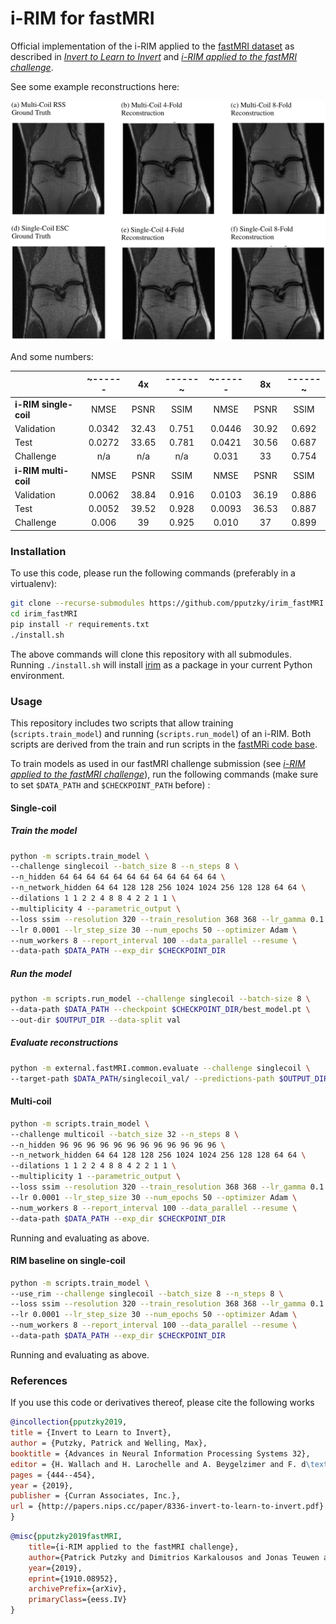 # i-RIM for fastMRI 
Official implementation of the i-RIM applied to the [fastMRI dataset](https://fastmri.org)
as described in [*Invert to Learn to Invert*](http://papers.nips.cc/paper/8336-invert-to-learn-to-invert)
and [*i-RIM applied to the fastMRI challenge*](https://arxiv.org/abs/1910.08952).


See some example reconstructions here:

<img src="assets/fastMRI_reconst.png" width="600">


And some numbers:

|                                                                        |       ~------| 4x |------~         |         ~------| 8x |------~     |
| :--------------------------------------------------------------------- | :-----------------: | :---------------: | :---------------: | :-----------------: | :---------------: | :---------------: |
| **i-RIM single-coil**| NMSE | PSNR | SSIM | NMSE | PSNR | SSIM |
| Validation |     0.0342      |     32.43     |     0.751     |     0.0446      |     30.92     |     0.692     |
| Test       |     0.0272      |     33.65     |     0.781     |     0.0421      |     30.56     |     0.687     |
| Challenge  | n/a | n/a | n/a | 0.031 | 33 | 0.754 |
| **i-RIM multi-coil** | NMSE | PSNR | SSIM | NMSE | PSNR | SSIM |
| Validation |     0.0062      |     38.84     |     0.916     |     0.0103      |     36.19     |     0.886     |
| Test       |     0.0052      |     39.52     |     0.928     |     0.0093      |     36.53     |     0.887     |
| Challenge  |     0.006      |     39     |    0.925    |   0.010   |   37   |   0.899   |


### Installation
To use this code, please run the following commands (preferably in a virtualenv):
```bash
git clone --recurse-submodules https://github.com/pputzky/irim_fastMRI.git
cd irim_fastMRI
pip install -r requirements.txt
./install.sh
```

The above commands will clone this repository with all submodules. 
Running `./install.sh` will install [irim](https://github.com/pputzky/invertible_rim)
as a package in your current Python environment.

### Usage
This repository includes two scripts that allow training (`scripts.train_model`) 
and running (`scripts.run_model`) of an i-RIM. Both scripts are derived from the
train and run scripts in the [fastMRi code base](https://github.com/facebookresearch/fastMRI).

To train models as used in our fastMRI challenge submission
(see [*i-RIM applied to the fastMRI challenge*](https://arxiv.org/abs/1910.08952)),
run the following commands (make sure to set `$DATA_PATH` and `$CHECKPOINT_PATH` before) :

#### Single-coil
##### Train the model
```bash
python -m scripts.train_model \
--challenge singlecoil --batch_size 8 --n_steps 8 \
--n_hidden 64 64 64 64 64 64 64 64 64 64 64 64 \
--n_network_hidden 64 64 128 128 256 1024 1024 256 128 128 64 64 \
--dilations 1 1 2 2 4 8 8 4 2 2 1 1 \
--multiplicity 4 --parametric_output \
--loss ssim --resolution 320 --train_resolution 368 368 --lr_gamma 0.1 \
--lr 0.0001 --lr_step_size 30 --num_epochs 50 --optimizer Adam \
--num_workers 8 --report_interval 100 --data_parallel --resume \
--data-path $DATA_PATH --exp_dir $CHECKPOINT_DIR 
```
##### Run the model
```bash
python -m scripts.run_model --challenge singlecoil --batch-size 8 \
--data-path $DATA_PATH --checkpoint $CHECKPOINT_DIR/best_model.pt \
--out-dir $OUTPUT_DIR --data-split val
```
##### Evaluate reconstructions
```bash
python -m external.fastMRI.common.evaluate --challenge singlecoil \
--target-path $DATA_PATH/singlecoil_val/ --predictions-path $OUTPUT_DIR
```

#### Multi-coil
```bash
python -m scripts.train_model \
--challenge multicoil --batch_size 32 --n_steps 8 \
--n_hidden 96 96 96 96 96 96 96 96 96 96 96 96 \
--n_network_hidden 64 64 128 128 256 1024 1024 256 128 128 64 64 \
--dilations 1 1 2 2 4 8 8 4 2 2 1 1 \
--multiplicity 1 --parametric_output \
--loss ssim --resolution 320 --train_resolution 368 368 --lr_gamma 0.1 \
--lr 0.0001 --lr_step_size 30 --num_epochs 50 --optimizer Adam \
--num_workers 8 --report_interval 100 --data_parallel --resume \
--data-path $DATA_PATH --exp_dir $CHECKPOINT_DIR 
```
Running and evaluating as above.
#### RIM baseline on single-coil
```bash
python -m scripts.train_model \
--use_rim --challenge singlecoil --batch_size 8 --n_steps 8 \
--loss ssim --resolution 320 --train_resolution 368 368 --lr_gamma 0.1 \
--lr 0.0001 --lr_step_size 30 --num_epochs 50 --optimizer Adam \
--num_workers 8 --report_interval 100 --data_parallel --resume \
--data-path $DATA_PATH --exp_dir $CHECKPOINT_DIR 
```
Running and evaluating as above.

### References
If you use this code or derivatives thereof, please cite the following works
```bibtex
@incollection{pputzky2019,
title = {Invert to Learn to Invert},
author = {Putzky, Patrick and Welling, Max},
booktitle = {Advances in Neural Information Processing Systems 32},
editor = {H. Wallach and H. Larochelle and A. Beygelzimer and F. d\textquotesingle Alch\'{e}-Buc and E. Fox and R. Garnett},
pages = {444--454},
year = {2019},
publisher = {Curran Associates, Inc.},
url = {http://papers.nips.cc/paper/8336-invert-to-learn-to-invert.pdf}
}
```

```bibtex
@misc{pputzky2019fastMRI,
    title={i-RIM applied to the fastMRI challenge},
    author={Patrick Putzky and Dimitrios Karkalousos and Jonas Teuwen and Nikita Miriakov and Bart Bakker and Matthan Caan and Max Welling},
    year={2019},
    eprint={1910.08952},
    archivePrefix={arXiv},
    primaryClass={eess.IV}
}
```
